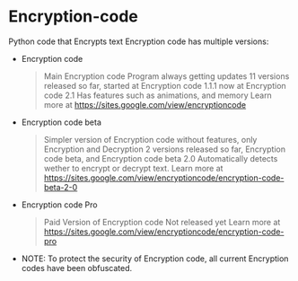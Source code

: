 # Encryption-code
Python code that Encrypts text
Encryption code has multiple versions:
 - Encryption code
    > Main Encryption code Program always getting updates
    > 11 versions released so far, started at Encryption code 1.1.1 now at Encryption code 2.1
    > Has features such as animations, and memory
    > Learn more at https://sites.google.com/view/encryptioncode
 - Encryption code beta 
    > Simpler version of Encryption code without features, only Encryption and Decryption
    > 2 versions released so far, Encryption code beta, and Encryption code beta 2.0
    > Automatically detects wether to encrypt or decrypt text.
    > Learn more at https://sites.google.com/view/encryptioncode/encryption-code-beta-2-0
 - Encryption code Pro
    > Paid Version of Encryption code
    > Not released yet
    > Learn more at https://sites.google.com/view/encryptioncode/encryption-code-pro
* NOTE: To protect the security of Encryption code, all current Encryption codes have been obfuscated.
